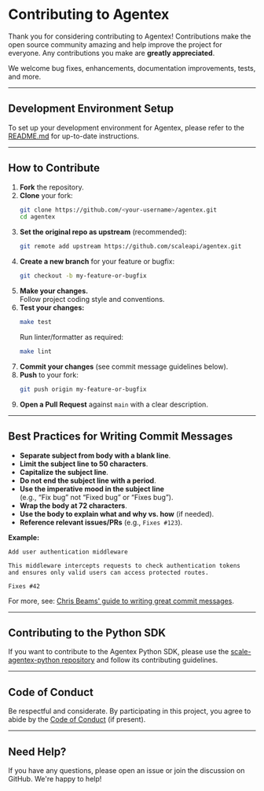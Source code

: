 # Contributing to Agentex

Thank you for considering contributing to Agentex! Contributions make the open source community amazing and help improve the project for everyone. Any contributions you make are **greatly appreciated**.

We welcome bug fixes, enhancements, documentation improvements, tests, and more.

---

## Development Environment Setup

To set up your development environment for Agentex, please refer to the [README.md](./README.md) for up-to-date instructions.

---

## How to Contribute

1. **Fork** the repository.
2. **Clone** your fork:
    ```bash
    git clone https://github.com/<your-username>/agentex.git
    cd agentex
    ```
3. **Set the original repo as upstream** (recommended):
    ```bash
    git remote add upstream https://github.com/scaleapi/agentex.git
    ```
4. **Create a new branch** for your feature or bugfix:
    ```bash
    git checkout -b my-feature-or-bugfix
    ```
5. **Make your changes.**  
   Follow project coding style and conventions.
6. **Test your changes:**
    ```bash
    make test
    ```
    Run linter/formatter as required:
    ```bash
    make lint
    ```
7. **Commit your changes** (see commit message guidelines below).
8. **Push** to your fork:
    ```bash
    git push origin my-feature-or-bugfix
    ```
9. **Open a Pull Request** against `main` with a clear description.

---

## Best Practices for Writing Commit Messages

- **Separate subject from body with a blank line**.
- **Limit the subject line to 50 characters**.
- **Capitalize the subject line**.
- **Do not end the subject line with a period**.
- **Use the imperative mood in the subject line**  
  (e.g., “Fix bug” not “Fixed bug” or “Fixes bug”).
- **Wrap the body at 72 characters**.
- **Use the body to explain what and why vs. how** (if needed).
- **Reference relevant issues/PRs** (e.g., `Fixes #123`).

**Example:**
```
Add user authentication middleware

This middleware intercepts requests to check authentication tokens
and ensures only valid users can access protected routes.

Fixes #42
```

For more, see: [Chris Beams' guide to writing great commit messages](https://cbea.ms/git-commit/).

---

## Contributing to the Python SDK

If you want to contribute to the Agentex Python SDK, please use the [scale-agentex-python repository](https://github.com/scaleapi/scale-agentex-python) and follow its contributing guidelines.

---

## Code of Conduct

Be respectful and considerate. By participating in this project, you agree to abide by the [Code of Conduct](CODE_OF_CONDUCT.md) (if present).

---

## Need Help?

If you have any questions, please open an issue or join the discussion on GitHub. We're happy to help!
